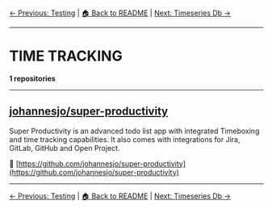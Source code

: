 [← Previous: Testing](testing.txt) | [🏠 Back to README](../README.md) | [Next: Timeseries Db →](timeseries-db.txt)

---

# TIME TRACKING

**1 repositories**

---

## [johannesjo/super-productivity](https://github.com/johannesjo/super-productivity)

Super Productivity is an advanced todo list app with integrated Timeboxing and time tracking capabilities. It also comes with integrations for Jira, GitLab, GitHub and Open Project.

🔗 [https://github.com/johannesjo/super-productivity](https://github.com/johannesjo/super-productivity)

---


[← Previous: Testing](testing.txt) | [🏠 Back to README](../README.md) | [Next: Timeseries Db →](timeseries-db.txt)
